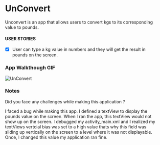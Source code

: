 # UnConvert

Unconvert is an app that allows users to convert kgs to its corresponding value to pounds.

#### USER STORIES

- [X] User can type a kg value in numbers and they will get the result in pounds on the screen.



### App Walkthough GIF

![UnConvert](https://user-images.githubusercontent.com/89542741/177984959-5c019fc5-4dd5-4102-ba2c-659461ab7488.gif)

### Notes

Did you face any challenges while making this application ? 

I faced a bug while making this app. I defined a textView to display the pounds value on the screen. When I ran the app, this textView would not show up on the screen. I debugged my activity_main.xml and 
I realized my textViews vertcial bias was set to a high value thats why this field was sliding up vertically on the screen to a level where it was not displayable. Once, I changed this value
my application ran fine.
